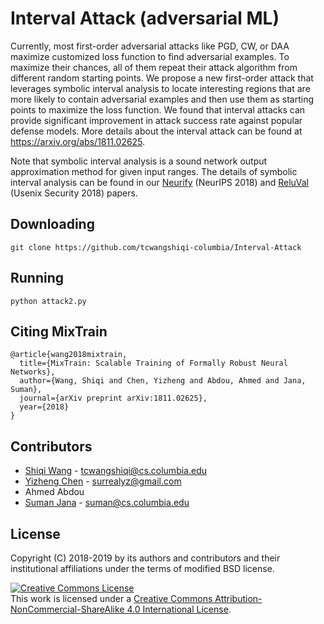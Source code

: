 # Interval Attack (adversarial ML)

Currently, most first-order adversarial attacks like PGD, CW, or DAA maximize customized loss function to find adversarial examples. To maximize their chances, all of them repeat their attack algorithm from different random starting points. We propose a new first-order attack that leverages symbolic interval analysis to locate interesting regions that are more likely to contain adversarial examples and then use them as starting points to maximize the loss function. We found that interval attacks can provide significant improvement in attack success rate against popular defense models. More details about the interval attack can be found at https://arxiv.org/abs/1811.02625.  

Note that symbolic interval analysis is a sound network output approximation method for given input ranges. The details of symbolic interval analysis can be found in our [Neurify](https://arxiv.org/abs/1809.08098) (NeurIPS 2018) and [ReluVal](https://www.cs.columbia.edu/~tcwangshiqi/docs/reluval.pdf) (Usenix Security 2018) papers.



## Downloading

```
git clone https://github.com/tcwangshiqi-columbia/Interval-Attack
```

## Running 

```
python attack2.py
```



## Citing MixTrain
```
@article{wang2018mixtrain,
  title={MixTrain: Scalable Training of Formally Robust Neural Networks},
  author={Wang, Shiqi and Chen, Yizheng and Abdou, Ahmed and Jana, Suman},
  journal={arXiv preprint arXiv:1811.02625},
  year={2018}
}
```


## Contributors

* [Shiqi Wang](https://sites.google.com/view/tcwangshiqi) - tcwangshiqi@cs.columbia.edu
* [Yizheng Chen](https://surrealyz.github.io/) - surrealyz@gmail.com
* Ahmed Abdou
* [Suman Jana](http://www.cs.columbia.edu/~suman/) - suman@cs.columbia.edu


## License
Copyright (C) 2018-2019 by its authors and contributors and their institutional affiliations under the terms of modified BSD license.

<a rel="license" href="http://creativecommons.org/licenses/by-nc-sa/4.0/"><img alt="Creative Commons License" style="border-width:0" src="https://i.creativecommons.org/l/by-nc-sa/4.0/88x31.png" /></a><br />This work is licensed under a <a rel="license" href="http://creativecommons.org/licenses/by-nc-sa/4.0/">Creative Commons Attribution-NonCommercial-ShareAlike 4.0 International License</a>.
